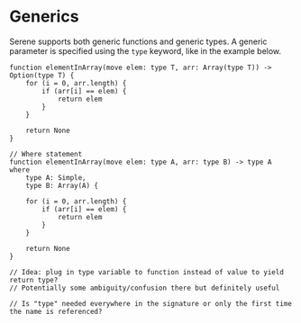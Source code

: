 # Generics

Serene supports both generic functions and generic types. A generic parameter is specified using the `type` keyword, like in the example below.

```
function elementInArray(move elem: type T, arr: Array(type T)) -> Option(type T) {
    for (i = 0, arr.length) {
        if (arr[i] == elem) {
            return elem
        }
    }

    return None
}

// Where statement
function elementInArray(move elem: type A, arr: type B) -> type A where
    type A: Simple,
    type B: Array(A) {

    for (i = 0, arr.length) {
        if (arr[i] == elem) {
            return elem
        }
    }

    return None
}

// Idea: plug in type variable to function instead of value to yield return type?
// Potentially some ambiguity/confusion there but definitely useful

// Is "type" needed everywhere in the signature or only the first time the name is referenced?
```

